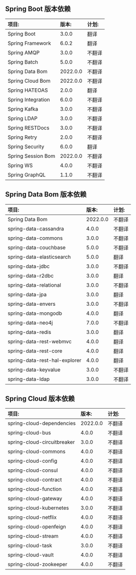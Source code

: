 ## Spring Boot 版本依赖

| 项目:                    | 版本:      | 计划: | 
|:-----------------------|:---------|:----|
| Spring Boot            | 3.0.0    | 翻译  |
| Spring Framework       | 6.0.2    | 翻译  |
| Spring AMQP            | 3.0.0    | 不翻译 |
| Spring Batch           | 5.0.0    | 不翻译 |
| Spring Data Bom        | 2022.0.0 | 不翻译 |
| Spring Cloud Bom       | 2022.0.0 | 不翻译 |
| Spring HATEOAS         | 2.0.0    | 翻译  |
| Spring Integration     | 6.0.0    | 不翻译 |
| Spring Kafka           | 3.0.0    | 不翻译 |
| Spring LDAP            | 3.0.0    | 不翻译 |
| Spring RESTDocs        | 3.0.0    | 不翻译 |
| Spring Retry           | 2.0.0    | 不翻译 |
| Spring Security        | 6.0.0    | 翻译  |
| Spring Session Bom     | 2022.0.0 | 不翻译 |
| Spring WS              | 4.0.0    | 不翻译 |
| Spring GraphQL         | 1.1.0    | 不翻译 |

## Spring Data Bom 版本依赖

| 项目:                           | 版本:      | 计划: |
|:------------------------------|:---------|:----|
| Spring Data Bom               | 2022.0.0 | 不翻译 |
| spring-data-cassandra         | 4.0.0    | 不翻译 |
| spring-data-commons           | 3.0.0    | 不翻译 |
| spring-data-couchbase         | 5.0.0    | 不翻译 |
| spring-data-elasticsearch     | 5.0.0    | 翻译  |
| spring-data-jdbc              | 3.0.0    | 不翻译 |
| spring-data-r2dbc             | 3.0.0    | 翻译  |
| spring-data-relational        | 3.0.0    | 不翻译 |
| spring-data-jpa               | 3.0.0    | 翻译  |
| spring-data-envers            | 3.0.0    | 不翻译 |
| spring-data-mongodb           | 4.0.0    | 翻译  |
| spring-data-neo4j             | 7.0.0    | 不翻译 |
| spring-data-redis             | 3.0.0    | 翻译  |
| spring-data-rest-webmvc       | 4.0.0    | 翻译  |
| spring-data-rest-core         | 4.0.0    | 翻译  |
| spring-data-rest-hal-explorer | 4.0.0    | 翻译  |
| spring-data-keyvalue          | 3.0.0    | 不翻译 |
| spring-data-ldap              | 3.0.0    | 不翻译 |

## Spring Cloud 版本依赖
| 项目:                         | 版本:      | 计划: |
|:----------------------------|:---------|:----|
| spring-cloud-dependencies   | 2022.0.0 | 不翻译 |
| spring-cloud-bus            | 4.0.0    | 不翻译 |
| spring-cloud-circuitbreaker | 3.0.0    | 不翻译 |
| spring-cloud-commons        | 4.0.0    | 不翻译 |
| spring-cloud-config         | 4.0.0    | 不翻译 |
| spring-cloud-consul         | 4.0.0    | 不翻译 |
| spring-cloud-contract       | 4.0.0    | 不翻译 |
| spring-cloud-function       | 4.0.0    | 不翻译 |
| spring-cloud-gateway        | 4.0.0    | 不翻译 |
| spring-cloud-kubernetes     | 3.0.0    | 不翻译 |
| spring-cloud-netflix        | 4.0.0    | 不翻译 |
| spring-cloud-openfeign      | 4.0.0    | 不翻译 |
| spring-cloud-stream         | 4.0.0    | 不翻译 |
| spring-cloud-task           | 3.0.0    | 不翻译 |
| spring-cloud-vault          | 4.0.0    | 不翻译 |
| spring-cloud-zookeeper      | 4.0.0    | 不翻译 |